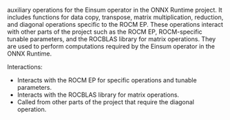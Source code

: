 auxiliary operations for the Einsum operator in the ONNX Runtime project. It includes functions for data copy, transpose, matrix multiplication, reduction, and diagonal operations specific to the ROCM EP. These operations interact with other parts of the project such as the ROCM EP, ROCM-specific tunable parameters, and the ROCBLAS library for matrix operations. They are used to perform computations required by the Einsum operator in the ONNX Runtime.

Interactions:
- Interacts with the ROCM EP for specific operations and tunable parameters.
- Interacts with the ROCBLAS library for matrix operations.
- Called from other parts of the project that require the diagonal operation.